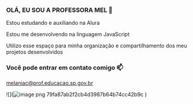 ### OLÁ, EU SOU A PROFESSORA MEL 👋

Estou estudando e auxíliando na Alura

Estou me desenvolvendo na linguagem JavaScript

Utilizo esse espaço para minha organização e compartilhamento dos meu projetos desenvolvidos

### Você pode entrar em contato comigo 📫

melaniac@prof.educacao.sp.gov.br


![](![image png 79fa87ab2f2cb4d3987b64b74cc42b9c](https://github.com/ProfessoraMel26/ProfessoraMel26/assets/168490730/1586b77b-b385-424f-a510-1b0f162d1013)
)


<!--
**ProfessoraMel26/ProfessoraMel26** is a ✨ _special_ ✨ repository because its `README.md` (this file) appears on your GitHub profile.

Here are some ideas to get you started:

- 🔭 I’m currently working on ...
- 🌱 I’m currently learning ...
- 👯 I’m looking to collaborate on ...
- 🤔 I’m looking for help with ...
- 💬 Ask me about ...
- 📫 How to reach me: ...
- 😄 Pronouns: ...
- ⚡ Fun fact: ...
-->
